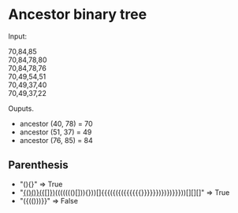 # Ancestor binary tree
Input:

70,84,85 <br />
70,84,78,80 <br />
70,84,78,76 <br />
70,49,54,51 <br />
70,49,37,40 <br />
70,49,37,22 <br />


Ouputs.

- ancestor (40, 78) = 70
- ancestor (51, 37) = 49
- ancestor (76, 85) = 84


## Parenthesis
- "(){}" => True
- "[{()()}({[]})]({}[({})])((((((()[])){}))[]{{{({({({{{{{{}}}}}})})})}}}))[][][]" => True
- "({(()))}}" => False
